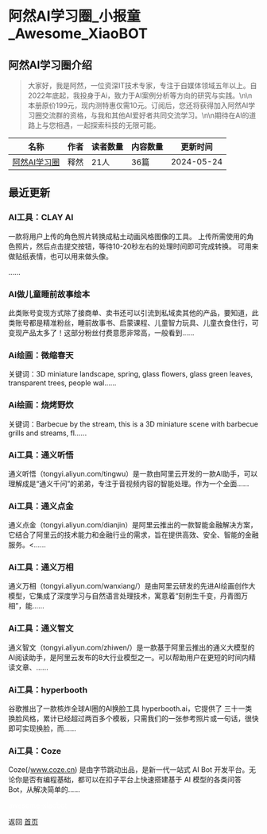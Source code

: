 # 阿然AI学习圈_小报童_Awesome_XiaoBOT

## 阿然AI学习圈介绍
> 大家好，我是阿然，一位资深IT技术专家，专注于自媒体领域五年以上。自2022年底起，我投身于Ai，致力于AI案例分析等方向的研究与实践。\n\n本册原价199元，现内测特惠仅需10元。订阅后，您还将获得加入阿然AI学习圈交流群的资格，与我和其他AI爱好者共同交流学习。\n\n期待在AI的道路上与您相遇，一起探索科技的无限可能。  
  


|名称|作者|读者数量|内容数量|更新时间|
|---|---|---|---|---|
|[阿然AI学习圈](https://xiaobot.net/p/12431?refer=0b133df9-27dc-423b-8101-639049001c13)|释然|21人|36篇|2024-05-24|

## 最近更新
### AI工具：CLAY AI

一款将用户上传的角色照片转换成粘土动画风格图像的工具。 上传所需使用的角色照片，然后点击提交按钮，等待10-20秒左右的处理时间即可完成转换。
可用来做贴纸表情，也可以用来做头像。

......

### AI做儿童睡前故事绘本

此类账号变现方式除了接商单、卖书还可以引流到私域卖其他的产品，要知道，此类账号都是精准粉丝，睡前故事书、启蒙课程、儿童智力玩具、儿童衣食住行，可变现产品太多了！这部分粉丝付费意愿非常高，一般看到......

### Ai绘画：微缩春天

关键词：3D miniature landscape, spring, glass flowers, glass green leaves,
transparent trees, people wal......

### Ai绘画：烧烤野炊

关键词：Barbecue by the stream, this is a 3D miniature scene with barbecue grills
and streams, fl......

### Ai工具：通义听悟

通义听悟（tongyi.aliyun.com/tingwu）是一款由阿里云开发的一款AI助手，可以理解成是“通义千问”的弟弟，专注于音视频内容的智能处理。作为一个全面......

### Ai工具：通义点金

通义点金（tongyi.aliyun.com/dianjin）是阿里云推出的一款智能金融解决方案，它结合了阿里云的技术能力和金融行业的需求，旨在提供高效、安全、智能的金融服务。<......

### Ai工具：通义万相

通义万相（tongyi.aliyun.com/wanxiang/）是由阿里云研发的先进AI绘画创作大模型，它集成了深度学习与自然语言处理技术，寓意着“刻削生千变，丹青图万相”，能......

### Ai工具：通义智文

通义智文（tongyi.aliyun.com/zhiwen/）是一款基于阿里云推出的通义大模型的AI阅读助手，是阿里云发布的8大行业模型之一。可以帮助用户在更短的时间内精读文章、......

### Ai工具：hyperbooth

谷歌推出了一款核炸全球AI圈的AI换脸工具 hyperbooth.ai，它提供了
三十一类换脸风格，累计已经超过两百多个模板，只需我们的一张参考照片或一句话，很快即可实现换脸，而......

### Ai工具：Coze

Coze(/www.coze.cn) 是由字节跳动出品，是新一代一站式 AI Bot 开发平台。无论你是否有编程基础，都可以在扣子平台上快速搭建基于 AI
模型的各类问答 Bot，从解决简单的......


<a href="https://github.com/Reno9527/awesome-xiaobot" style="color: white; text-decoration: none;">awesome-xiaobot</a>

返回 [首页](../README.md)
